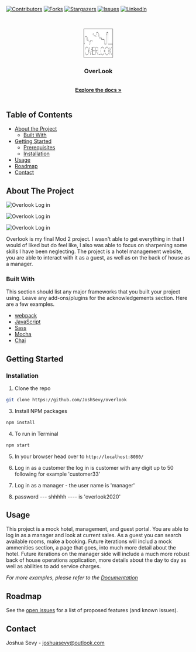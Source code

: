 [![Contributors][contributors-shield]][contributors-url]
[![Forks][forks-shield]][forks-url]
[![Stargazers][stars-shield]][stars-url]
[![Issues][issues-shield]][issues-url]
[![LinkedIn][linkedin-shield]][linkedin-url]

<br />
<p align="center">
  <a href="https://github.com/JoshSevy/overlook">
    <img src="./src/images/overlook.png" alt="Logo" width="80" height="80">
  </a>

  <h3 align="center">OverLook</h3>

  <p align="center">
    <br />
    <a href="https://github.com/JoshSevy/overlook"><strong>Explore the docs »</strong></a>
    <br />
    <br />
  </p>
</p>

## Table of Contents

* [About the Project](#about-the-project)
  * [Built With](#built-with)
* [Getting Started](#getting-started)
  * [Prerequisites](#prerequisites)
  * [Installation](#installation)
* [Usage](#usage)
* [Roadmap](#roadmap)
* [Contact](#contact)


<!-- ABOUT THE PROJECT -->
## About The Project

![Overlook Log in](https://media.giphy.com/media/RGjHjyzna7s9mMD9sc/giphy.gif)

![Overlook Log in](https://media.giphy.com/media/eMVCndubQb0JeRHX4k/giphy.gif)

![Overlook Log in](https://media.giphy.com/media/UpJzJibuf80c8f39Ii/giphy.gif)

Overlook is my final Mod 2 project. I wasn't able to get everything in that I would of liked but do feel like, I also was able to focus on sharpening some skills I have been neglecting. The project is a hotel management website, you are able to interact with it as a guest, as well as on the back of house as a manager. 

### Built With
This section should list any major frameworks that you built your project using. Leave any add-ons/plugins for the acknowledgements section. Here are a few examples.
* [webpack](https://webpack.js.org/api/)
* [JavaScript](https://www.javascript.com/)
* [Sass](https://sass-lang.com)
* [Mocha](https://mochajs.org/)
* [Chai](https://www.chaijs.com/)

## Getting Started

### Installation


1. Clone the repo
```sh
git clone https://github.com/JoshSevy/overlook
```
3. Install NPM packages
```sh
npm install
```
4. To run in Terminal
```sh
npm start
```
5. In your browser head over to `http://localhost:8080/`

6. Log in as a customer the log in is customer with any digit up to 50 following
for example 'customer33'

7. Log in as a manager - the user name is 'manager'

8. password --- shhhhh ----  is 'overlook2020'

<!-- USAGE EXAMPLES -->
## Usage

This project is a mock hotel, management, and guest portal. You are able to log in as a manager and look at current sales. As a guest you can search available rooms, make a booking. Future iterations will includ a mock ammenities section, a page that goes, into much more detail about the hotel. Future iterations on the manager side will include a much more robust back of house operations application, more details about the day to day as well as abilities to add service charges.

_For more examples, please refer to the [Documentation](https://example.com)_



<!-- ROADMAP -->
## Roadmap

See the [open issues](https://github.com/JoshSevy/overlook/issues) for a list of proposed features (and known issues).



<!-- CONTACT -->
## Contact

Joshua Sevy - joshuasevy@outlook.com


<!-- MARKDOWN LINKS & IMAGES -->
<!-- https://www.markdownguide.org/basic-syntax/#reference-style-links -->
[contributors-shield]: https://img.shields.io/github/contributors/JoshSevy/overlook.svg?style=flat-square
[contributors-url]: https://github.com/jordy1611/whats-cookin-JS-JS-KS/graphs/contributors
[forks-shield]: https://img.shields.io/github/forks/jordy1611/whats-cookin-JS-JS-KS.svg?style=flat-square
[forks-url]: https://github.com/jordy1611/whats-cookin-JS-JS-KS/network/members
[stars-shield]: https://img.shields.io/github/stars/JoshSevy/overlook.svg?style=flat-square
[stars-url]: https://github.com/JoshSevy/overlook/stargazers
[issues-shield]: https://img.shields.io/github/issues/JoshSevy/overlook.svg?style=flat-square
[issues-url]: https://github.com/JoshSevy/overlook/issues
[license-shield]: https://img.shields.io/github/license/JoshSevy/overlook.svg?style=flat-square
[license-url]: https://github.com/JoshSevy/overlook/blob/master/LICENSE.txt
[linkedin-shield]: https://img.shields.io/badge/-LinkedIn-black.svg?style=flat-square&logo=linkedin&colorB=555
[linkedin-url]: https://linkedin.com/in/joshua-sevy/

